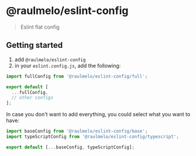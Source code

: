 # @raulmelo/eslint-config

> Eslint flat config

## Getting started

1. add `@raulmelo/eslint-config`
2. in your `eslint.config.js`, add the following:

```js
import fullConfig from '@raulmelo/eslint-config/full';

export default [
  ...fullConfig,
  // other configs
];
```

In case you don't want to add everything, you could select what you want to have:

```js
import baseConfig from '@raulmelo/eslint-config/base';
import typeScriptConfig from '@raulmelo/eslint-config/typescript';

export default [...baseConfig, typeScriptConfig];
```
